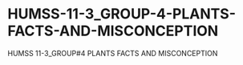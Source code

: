# HUMSS-11-3_GROUP-4-PLANTS-FACTS-AND-MISCONCEPTION
HUMSS 11-3_GROUP#4 PLANTS FACTS AND MISCONCEPTION
